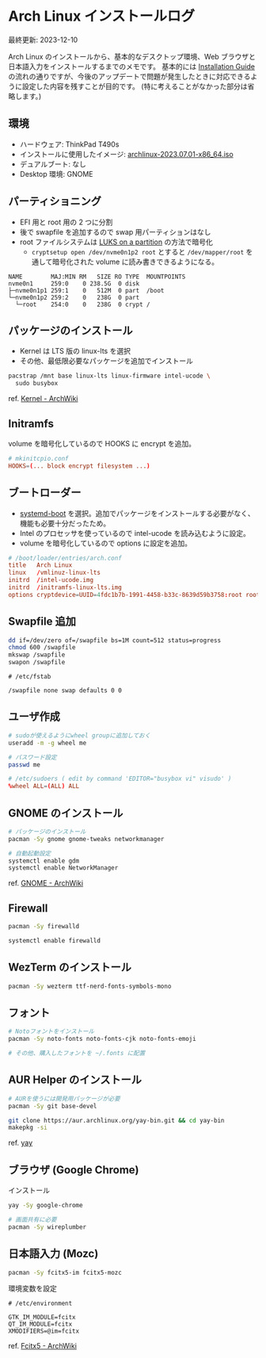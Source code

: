 # Arch Linux インストールログ

最終更新: 2023-12-10

Arch Linux のインストールから、基本的なデスクトップ環境、Web ブラウザと日本語入力をインストールするまでのメモです。
基本的には [Installation Guide](https://wiki.archlinux.org/title/installation_guide) の流れの通りですが、今後のアップデートで問題が発生したときに対応できるように設定した内容を残すことが目的です。
(特に考えることがなかった部分は省略します。)

## 環境

- ハードウェア: ThinkPad T490s
- インストールに使用したイメージ: [archlinux-2023.07.01-x86_64.iso](https://ftp.jaist.ac.jp/pub/Linux/ArchLinux/iso/2023.07.01/)
- デュアルブート: なし
- Desktop 環境: GNOME

## パーティショニング

- EFI 用と root 用の 2 つに分割
- 後で swapfile を追加するので swap 用パーティションはなし
- root ファイルシステムは [LUKS on a partition](https://wiki.archlinux.org/title/Dm-crypt/Encrypting_an_entire_system#LUKS_on_a_partition) の方法で暗号化
  - `cryptsetup open /dev/nvme0n1p2 root` とすると `/dev/mapper/root` を通して暗号化された volume に読み書きできるようになる。

```
NAME        MAJ:MIN RM   SIZE RO TYPE  MOUNTPOINTS
nvme0n1     259:0    0 238.5G  0 disk
├─nvme0n1p1 259:1    0   512M  0 part  /boot
└─nvme0n1p2 259:2    0   238G  0 part
  └─root    254:0    0   238G  0 crypt /
```

## パッケージのインストール

- Kernel は LTS 版の linux-lts を選択
- その他、最低限必要なパッケージを追加でインストール

```sh
pacstrap /mnt base linux-lts linux-firmware intel-ucode \
  sudo busybox
```

ref. [Kernel - ArchWiki](https://wiki.archlinux.org/title/Kernel)

## Initramfs

volume を暗号化しているので HOOKS に encrypt を追加。

```conf
# mkinitcpio.conf
HOOKS=(... block encrypt filesystem ...)
```

## ブートローダー

- [systemd-boot](https://wiki.archlinux.org/title/Systemd-boot) を選択。追加でパッケージをインストールする必要がなく、機能も必要十分だったため。
- Intel のプロセッサを使っているので intel-ucode を読み込むように設定。
- volume を暗号化しているので options に設定を追加。

```conf
# /boot/loader/entries/arch.conf
title   Arch Linux
linux   /vmlinuz-linux-lts
initrd  /intel-ucode.img
initrd  /initramfs-linux-lts.img
options cryptdevice=UUID=4fdc1b7b-1991-4458-b33c-8639d59b3758:root root=/dev/mapper/root
```

## Swapfile 追加

```sh
dd if=/dev/zero of=/swapfile bs=1M count=512 status=progress
chmod 600 /swapfile
mkswap /swapfile
swapon /swapfile
```

```
# /etc/fstab

/swapfile none swap defaults 0 0
```

## ユーザ作成

```sh
# sudoが使えるようにwheel groupに追加しておく
useradd -m -g wheel me

# パスワード設定
passwd me
```

```conf
# /etc/sudoers ( edit by command 'EDITOR="busybox vi" visudo' )
%wheel ALL=(ALL) ALL
```

## GNOME のインストール

```sh
# パッケージのインストール
pacman -Sy gnome gnome-tweaks networkmanager

# 自動起動設定
systemctl enable gdm
systemctl enable NetworkManager
```

ref. [GNOME - ArchWiki](https://wiki.archlinux.org/title/GNOME)

## Firewall

```sh
pacman -Sy firewalld

systemctl enable firewalld
```

## WezTerm のインストール

```sh
pacman -Sy wezterm ttf-nerd-fonts-symbols-mono
```

## フォント

```sh
# Notoフォントをインストール
pacman -Sy noto-fonts noto-fonts-cjk noto-fonts-emoji

# その他、購入したフォントを ~/.fonts に配置
```

## AUR Helper のインストール

```sh
# AURを使うには開発用パッケージが必要
pacman -Sy git base-devel

git clone https://aur.archlinux.org/yay-bin.git && cd yay-bin
makepkg -si
```

ref. [yay](https://github.com/Jguer/yay)

## ブラウザ (Google Chrome)

インストール

```sh
yay -Sy google-chrome

# 画面共有に必要
pacman -Sy wireplumber
```

## 日本語入力 (Mozc)

```sh
pacman -Sy fcitx5-im fcitx5-mozc
```

環境変数を設定

```
# /etc/environment

GTK_IM_MODULE=fcitx
QT_IM_MODULE=fcitx
XMODIFIERS=@im=fcitx
```

ref. [Fcitx5 - ArchWiki](https://wiki.archlinux.org/title/Fcitx5)
